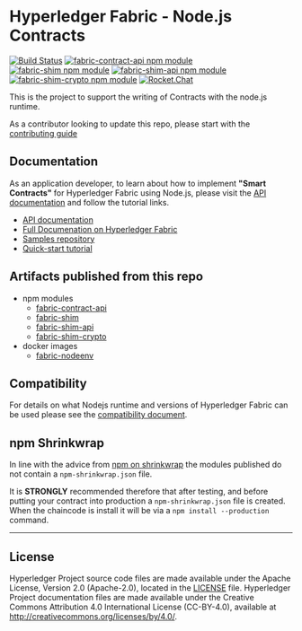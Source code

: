 # Hyperledger Fabric - Node.js Contracts

[![Build Status](https://dev.azure.com/Hyperledger/Fabric-Chaincode-Node/_apis/build/status/Fabric-Chaincode-Node?branchName=master)](https://dev.azure.com/Hyperledger/Fabric-Chaincode-Node/_build/latest?definitionId=33&branchName=master)
[![fabric-contract-api npm module](https://img.shields.io/npm/v/fabric-shim?label=fabric-contract-api)](https://www.npmjs.com/package/fabric-contract-api)
[![fabric-shim npm module](https://img.shields.io/npm/v/fabric-shim?label=fabric-shim)](https://www.npmjs.com/package/fabric-shim)
[![fabric-shim-api npm module](https://img.shields.io/npm/v/fabric-shim?label=fabric-shim-api)](https://www.npmjs.com/package/fabric-shim-api)
[![fabric-shim-crypto npm module](https://img.shields.io/npm/v/fabric-shim?label=fabric-shim-crypto)](https://www.npmjs.com/package/fabric-shim-crypto)
[![Rocket.Chat](https://chat.hyperledger.org/images/join-chat.svg)](https://chat.hyperledger.org/channel/fabric-chaincode-dev)

This is the project to support the writing of Contracts with the node.js runtime. 

As a contributor looking to update this repo, please start with the [contributing guide](CONTRIBUTING.md)

## Documentation

As an application developer, to learn about how to implement **"Smart Contracts"** for Hyperledger Fabric using Node.js, please visit the [API documentation](https://hyperledger.github.io/fabric-chaincode-node/) and follow the tutorial links.

- [API documentation](https://hyperledger.github.io/fabric-chaincode-node/)
- [Full Documenation on Hyperledger Fabric](https://hyperledger-fabric.readthedocs.io/)
- [Samples repository](https://github.com/hyperledger/fabric-samples)
- [Quick-start tutorial](TUTORIAL.md)

## Artifacts published from this repo

- npm modules
    - [fabric-contract-api](https://www.npmjs.com/package/fabric-contract-api)
    - [fabric-shim](https://www.npmjs.com/package/fabric-shim)
    - [fabric-shim-api](https://www.npmjs.com/package/fabric-shim-api)
    - [fabric-shim-crypto](https://www.npmjs.com/package/fabric-shim-crypto)
- docker images
    - [fabric-nodeenv](https://hub.docker.com/r/hyperledger/fabric-nodeenv)

## Compatibility

For details on what Nodejs runtime and versions of Hyperledger Fabric can be used please see the [compatibility document](COMPATIBILITY.md).

## npm Shrinkwrap

In line with the advice from [npm on shrinkwrap](https://docs.npmjs.com/files/shrinkwrap.json#description) the modules published do not contain a `npm-shrinkwrap.json` file. 

It is **STRONGLY** recommended therefore that after testing, and before putting your contract into production a `npm-shrinkwrap.json` file is created. When the chaincode is install it will be via a `npm install --production` command. 

---

## License <a name="license"></a>

Hyperledger Project source code files are made available under the Apache
License, Version 2.0 (Apache-2.0), located in the [LICENSE](LICENSE) file.
Hyperledger Project documentation files are made available under the Creative
Commons Attribution 4.0 International License (CC-BY-4.0), available at http://creativecommons.org/licenses/by/4.0/.